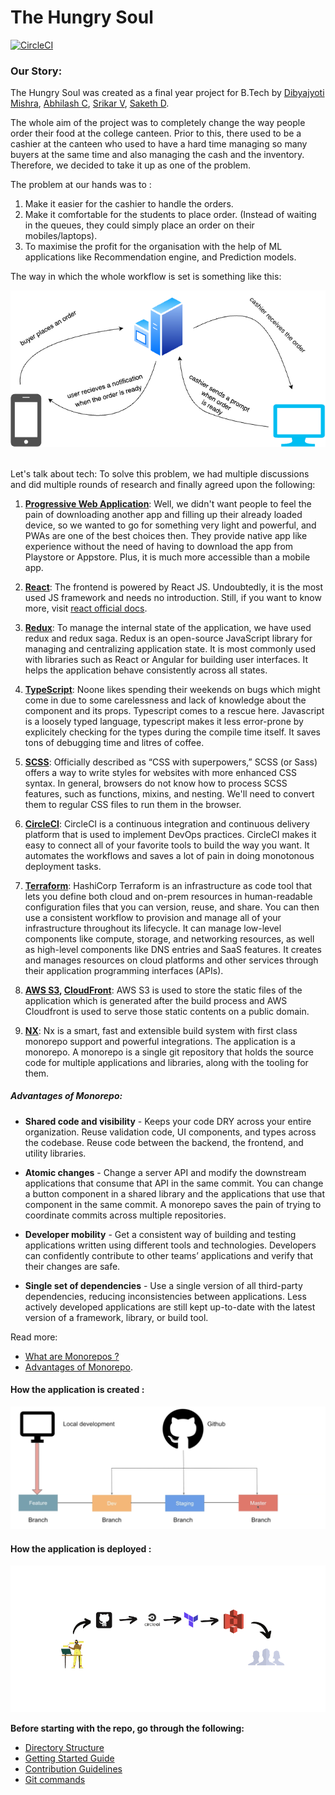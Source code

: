 # The Hungry Soul

[![CircleCI](https://dl.circleci.com/status-badge/img/gh/Final-Year-Project-2023/The-Hungry-Soul-FrontEnd/tree/develop.svg?style=svg&circle-token=d2c6b1946be7537edd15fbdb8d7d9d9743bff1ac)](https://dl.circleci.com/status-badge/redirect/gh/Final-Year-Project-2023/The-Hungry-Soul-FrontEnd/tree/develop)

### Our Story:

The Hungry Soul was created as a final year project for B.Tech by [Dibyajyoti Mishra](<[https://linkedin](https://linkedin.com/in/dibyajyotim)>), [Abhilash C](https://www.linkedin.com/in/abhilashc1), [Srikar V](https://www.linkedin.com/in/srikar-v-8b6619222/), [Saketh D](https://www.linkedin.com/in/saketh-dodda-ba83b8203).

The whole aim of the project was to completely change the way people order their food at the college canteen. Prior to this, there used to be a cashier at the canteen who used to have a hard time managing so many buyers at the same time and also managing the cash and the inventory. Therefore, we decided to take it up as one of the problem.

The problem at our hands was to :

1.  Make it easier for the cashier to handle the orders.
2.  Make it comfortable for the students to place order. (Instead of waiting in the queues, they could simply place an order on their mobiles/laptops).
3.  To maximise the profit for the organisation with the help of ML applications like Recommendation engine, and Prediction models.

The way in which the whole workflow is set is something like this:

<img src="./docs/assets/working.png">

<br />
<br />

Let's talk about tech:
To solve this problem, we had multiple discussions and did multiple rounds of research and finally agreed upon the following:

1. <strong>[Progressive Web Application](https://www.freecodecamp.org/news/what-are-progressive-web-apps)</strong>:
   Well, we didn't want people to feel the pain of downloading another app and filling up their already loaded device, so we wanted to go for something very light and powerful, and PWAs are one of the best choices then. They provide native app like experience without the need of having to download the app from Playstore or Appstore. Plus, it is much more accessible than a mobile app.

2. <strong>[React](https://react.dev)</strong>:
   The frontend is powered by React JS. Undoubtedly, it is the most used JS framework and needs no introduction. Still, if you want to know more, visit [react official docs](https://react.dev).

3. <strong>[Redux](https://redux-saga.js.org/)</strong>:
   To manage the internal state of the application, we have used redux and redux saga. Redux is an open-source JavaScript library for managing and centralizing application state. It is most commonly used with libraries such as React or Angular for building user interfaces. It helps the application behave consistently across all states.

4. <strong>[TypeScript](https://www.typescriptlang.org)</strong>:
   Noone likes spending their weekends on bugs which might come in due to some carelessness and lack of knowledge about the component and its props. Typescript comes to a rescue here. Javascript is a loosely typed language, typescript makes it less error-prone by explicitely checking for the types during the compile time itself. It saves tons of debugging time and litres of coffee.
5. <strong>[SCSS](https://sass-lang.com)</strong>:
   Officially described as “CSS with superpowers,” SCSS (or Sass) offers a way to write styles for websites with more enhanced CSS syntax. In general, browsers do not know how to process SCSS features, such as functions, mixins, and nesting. We'll need to convert them to regular CSS files to run them in the browser.

6. <strong>[CircleCI](https://circleci.com/)</strong>:
   CircleCI is a continuous integration and continuous delivery platform that is used to implement DevOps practices. CircleCI makes it easy to connect all of your favorite tools to build the way you want. It automates the workflows and saves a lot of pain in doing monotonous deployment tasks.

7. <strong>[Terraform](https://www.terraform.io/)</strong>:
   HashiCorp Terraform is an infrastructure as code tool that lets you define both cloud and on-prem resources in human-readable configuration files that you can version, reuse, and share. You can then use a consistent workflow to provision and manage all of your infrastructure throughout its lifecycle. It can manage low-level components like compute, storage, and networking resources, as well as high-level components like DNS entries and SaaS features. It creates and manages resources on cloud platforms and other services through their application programming interfaces (APIs).

8. <strong>[AWS S3](https://aws.amazon.com/s3/?did=ap_card&trk=ap_card), [CloudFront](https://aws.amazon.com/cloudfront/?did=ap_card&trk=ap_card)</strong>:
   AWS S3 is used to store the static files of the application which is generated after the build process and AWS Cloudfront is used to serve those static contents on a public domain.

9. <strong>[NX](https://nx.dev)</strong>:
   Nx is a smart, fast and extensible build system with first class monorepo support and powerful integrations. The application is a monorepo. A monorepo is a single git repository that holds the source code for multiple applications and libraries, along with the tooling for them.

##### Advantages of Monorepo:

- **Shared code and visibility** - Keeps your code DRY across your entire organization. Reuse validation code, UI components, and types across the codebase. Reuse code between the backend, the frontend, and utility libraries.
- **Atomic changes** - Change a server API and modify the downstream applications that consume that API in the same commit. You can change a button component in a shared library and the applications that use that component in the same commit. A monorepo saves the pain of trying to coordinate commits across multiple repositories.
- **Developer mobility** - Get a consistent way of building and testing applications written using different tools and technologies. Developers can confidently contribute to other teams’ applications and verify that their changes are safe.

- **Single set of dependencies** - Use a single version of all third-party dependencies, reducing inconsistencies between applications. Less actively developed applications are still kept up-to-date with the latest version of a framework, library, or build tool.

Read more:

- [What are Monorepos ?](https://www.atlassian.com/git/tutorials/monorepos)
- [Advantages of Monorepo](https://circleci.com/blog/monorepo-dev-practices/).

#### How the application is created :

<img src="./docs/assets/creation.png">

#### How the application is deployed :

<img src="./docs/assets/deployment_workflow.png">

**Before starting with the repo, go through the following:**

- [Directory Structure](docs/DIRECTORY_STRUCTURE.md)
- [Getting Started Guide](docs/GETTING_STARTED.md)
- [Contribution Guidelines](docs/CONTRIBUTION_GUIDELINES.md)
- [Git commands](docs/GIT_COMMANDS.md)
